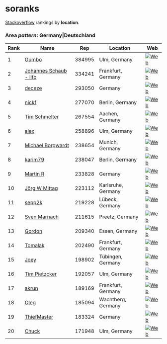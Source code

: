 # soranks

[Stackoverflow](http://stackoverflow.com/) rankings by **location**.

### Area *pattern*: Germany|Deutschland


Rank|Name|Rep|Location|Web
----|----|---|--------|---
1|[Gumbo](http://stackoverflow.com/users/53114/gumbo)|384995|Ulm, Germany|[![Web](https://www.gravatar.com/avatar/cd501083459cbc21fccae78e2d03bee2?s=128&d=identicon&r=PG)](https://www.linkedin.com/in/markuswulftange)
2|[Johannes Schaub - litb](http://stackoverflow.com/users/34509/johannes-schaub-litb)|334241|Frankfurt, Germany|[![Web](https://i.stack.imgur.com/7FnYg.jpg?s=128&g=1)](http://bloglitb.blogspot.com)
3|[deceze](http://stackoverflow.com/users/476/deceze)|293050|Germany|[![Web](https://www.gravatar.com/avatar/a235706e3d81b614acaec3368edfea4b?s=128&d=identicon&r=PG)](http://kunststube.net)
4|[nickf](http://stackoverflow.com/users/9021/nickf)|277070|Berlin, Germany|[![Web](https://www.gravatar.com/avatar/0a6d284d4e2ce68e1c60871858da800b?s=128&d=identicon&r=PG)](http://spadgos.github.com)
5|[Tim Schmelter](http://stackoverflow.com/users/284240/tim-schmelter)|267554|Aachen, Germany|[![Web](https://www.gravatar.com/avatar/01d6005ebf89c14de87a62add488aaad?s=128&d=identicon&r=PG)]()
6|[alex](http://stackoverflow.com/users/31671/alex)|258896|Ulm, Germany|[![Web](https://i.stack.imgur.com/xEJu4.jpg?s=128&g=1)](http://alexanderdickson.com)
7|[Michael Borgwardt](http://stackoverflow.com/users/16883/michael-borgwardt)|238654|Munich, Germany|[![Web](https://www.gravatar.com/avatar/0382297f273df0a544b0c6c2734de096?s=128&d=identicon&r=PG)](http://www.brazzy.de/)
8|[karim79](http://stackoverflow.com/users/70393/karim79)|238047|Berlin, Germany|[![Web](https://i.stack.imgur.com/tTRDl.jpg?s=128&g=1)]()
9|[Martin R](http://stackoverflow.com/users/1187415/martin-r)|233828|Germany|[![Web](https://i.stack.imgur.com/LpTRB.png?s=128&g=1)]()
10|[J&#246;rg W Mittag](http://stackoverflow.com/users/2988/j%c3%b6rg-w-mittag)|223112|Karlsruhe, Germany|[![Web](https://www.gravatar.com/avatar/ed181f8c80df53d2b67a4f4fff088ed4?s=128&d=identicon&r=PG)](http://StackOverflow.Com/users/2988/)
11|[sepp2k](http://stackoverflow.com/users/149392/sepp2k)|219228|L&#252;beck, Germany|[![Web](https://www.gravatar.com/avatar/7a561ec0875fcbbe3066ea8fe288ec77?s=128&d=identicon&r=PG)]()
12|[Sven Marnach](http://stackoverflow.com/users/279627/sven-marnach)|211615|Preetz, Germany|[![Web](https://www.gravatar.com/avatar/2dceea858ad8f1577bec6ddaa0485d15?s=128&d=identicon&r=PG)](http://marnach.net)
13|[Gordon](http://stackoverflow.com/users/208809/gordon)|209340|Essen, Germany|[![Web](https://www.gravatar.com/avatar/3eaa19bdd5f9f61fff5f7265734c6c09?s=128&d=identicon&r=PG)](http://about.me/gooh)
14|[Tomalak](http://stackoverflow.com/users/18771/tomalak)|202490|Frankfurt, Germany|[![Web](https://www.gravatar.com/avatar/0ada184c98bf9073d15b2dc815be0170?s=128&d=identicon&r=PG)](http://xkcd.com/386/)
15|[Joey](http://stackoverflow.com/users/73070/joey)|198902|T&#252;bingen, Germany|[![Web](https://www.gravatar.com/avatar/d54ed51c0f03cb461741c3ec77a837b2?s=128&d=identicon&r=PG)](http://hypftier.de)
16|[Tim Pietzcker](http://stackoverflow.com/users/20670/tim-pietzcker)|192057|Ulm, Germany|[![Web](https://www.gravatar.com/avatar/251f2449ffba9fbcc3491db6564ff4a2?s=128&d=identicon&r=PG)](http://www.hs-ulm.de/ig)
17|[akrun](http://stackoverflow.com/users/3732271/akrun)|189169|Frankfurt, Germany|[![Web](https://www.gravatar.com/avatar/ee6e12042dc31b1ef27471482f9ff91f?s=128&d=identicon&r=PG&f=1)]()
18|[Oleg](http://stackoverflow.com/users/315935/oleg)|185094|Wachtberg, Germany|[![Web](https://www.gravatar.com/avatar/d2fe88fb2ca8a2047771bde11d39814c?s=128&d=identicon&r=PG)](http://www.ok-soft-gmbh.com)
19|[ThiefMaster](http://stackoverflow.com/users/298479/thiefmaster)|183324|Germany|[![Web](https://www.gravatar.com/avatar/bc66db28aa7c3fa8e4ce4238b696dee9?s=128&d=identicon&r=PG)](http://www.metalspy.de)
20|[Chuck](http://stackoverflow.com/users/50742/chuck)|171948|Ulm, Germany|[![Web](https://www.gravatar.com/avatar/03cdad7329f1a13d2b2f3d9c8a08813d?s=128&d=identicon&r=PG)]()
